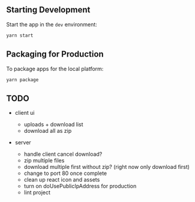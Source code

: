 ## Starting Development

Start the app in the `dev` environment:

```bash
yarn start
```

## Packaging for Production

To package apps for the local platform:

```bash
yarn package
```

## TODO

- client ui
  - uploads + download list
  - download all as zip

- server
  - handle client cancel download?
  - zip multiple files
  - download multiple first without zip? (right now only download first)
  - change to port 80 once complete
  - clean up react icon and assets
  - turn on doUsePublicIpAddress for production
  - lint project
